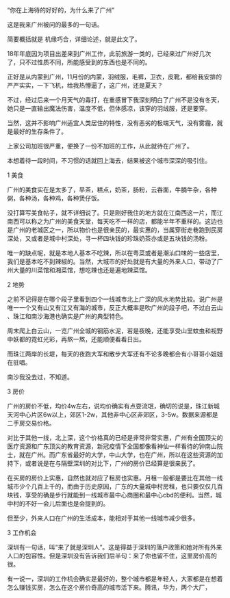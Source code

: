 “你在上海待的好好的，为什么来了广州”

这是我来广州被问的最多的一句话。

简要概括就是 机缘巧合，详细论述，就是此文了。



18年年底因为项目出差来到广州工作，此前旅游一类的，已经来过广州好几次了，只不过性质不同，所能感受到的东西也是不同的。

正好是从内蒙到广州，11月份的内蒙，羽绒服，毛裤，卫衣，皮靴，都给我安排的严严实实，一下飞机，给我热懵逼了，这广州，还是夏天？

不过，经过后来一个月天气的毒打，在重感冒下我深刻明白了广州不是没有冬天，她只是一直输出魔法伤害，温度不低，但体感凉，该穿的羽绒服，还是要穿。

当然，这并不影响广州适宜人类居住的特性，没有恶劣的极端天气，没有雾霾，就是最好的生存条件了。

上家公司加班很严重，便换了一份不加班的工作，从此就待在广州了。

本想着待一段时间，不习惯的话就回上海去，结果被这个城市深深的吸引住。

1 美食

广州的美食实在是太多了，早茶，糕点，奶茶，肠粉，云吞面，牛腩牛杂，各种粥，各种汤，各种鸡，各种煲仔饭。

没打算写美食帖子，就不详细说了。只是刚好我住的地方就在江南西这一片，而江南西可以称之为广州的美食天堂，每天吃不一样的店，都能半年不重样的。这边也是广州的老城区之一，所以物价也是很亲民的，最实惠的，当属穿街走巷跑到民房深处，又或者是城中村深处，寻一杯四块钱的珍珠奶茶亦或是五块钱的汤粉。

唯一的缺点呢，就是本地人基本不吃辣，所以在粤菜或者是潮汕口味的一些店里，我们是基本吃不到辣椒的。当然，大城市的好处就是有大量的外来人口，带动了广州大量的川菜馆和湘菜馆，想吃辣也还是遍地辣菜馆。

2 地势

之前不记得是在哪个段子里看到四个一线城市北上广深的风水地势比较。说广州是唯一一个又有山又有江又有海的城市，反正大概率是吹广州的段子吧，不过白云山 、珠江和南沙海港也确实是广州的典型特色。

周末爬上白云山，一览广州全城的钢筋水泥，若是夜晚，还能享受山里蚊虫和视野中妖都的霓虹光彩，再熬一熬，还能顺便看看日出。

而珠江两岸的长堤，每天的夜跑大军和散步大军还有不论多晚都会有小哥哥小姐姐在驻唱。

南沙我没去过，不知道。

3 房价

广州的房价不低，均价4w左右，说均价确实有点耍流氓，确切的说是，珠江新城天河中心片区6w以上，郊区1-2w，其他非中心区非郊区，3-5w。数据来源都是二手房交易价格。

对比于其他一线，北上深，这个价格真的已经是非常非常实惠，广州有全国顶尖的医疗资源和广东顶尖的教育资源，新冠疫情下全国都像看神仙一样看待的钟南山院士，就在广州。而广东省最好的大学，中山大学，也在广州，所以在这些资源的加持下，或者说是在与隔壁深圳的对比下，广州的房价已经算是很亲民了。

在买房的房价上实惠，自然也就对应了租房也实惠。月租一般都是要比在其他一线城市少个几百上千的，而由于历史原因，广东的大量城中村房租，也只要仅仅几百块钱，享受的确是步行就能到一线城市最中心商圈和最中心cbd的便利。当然，城中村的不好一会儿后面也是会提到的。

但至少，外来人口在广州的生活成本，能相对于其他一线城市减少很多。

3 工作机会

深圳有一句话，叫“来了就是深圳人”。这是得益于深圳的落户政策和她对所有外来人口的包容性。但是深圳没有告诉我们后半句：来了你也留不住，这里房价高的很。

有一说一，深圳的工作机会确实是最好的，整个城市都是年轻人，大家都是在想着怎么赚钱买房，怎么在这个房价奇高的城市活下来。腾讯，华为，两个大厂，

